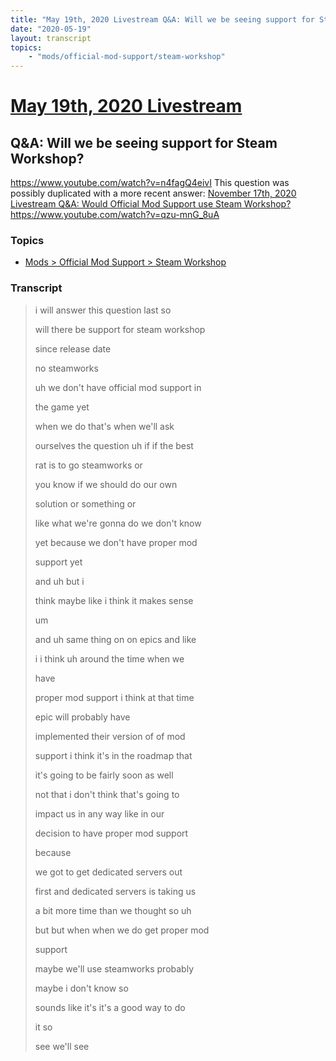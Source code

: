 ```yaml
---
title: "May 19th, 2020 Livestream Q&A: Will we be seeing support for Steam Workshop?"
date: "2020-05-19"
layout: transcript
topics:
    - "mods/official-mod-support/steam-workshop"
---
```

# [May 19th, 2020 Livestream](../2020-05-19.md)
## Q&A: Will we be seeing support for Steam Workshop?
https://www.youtube.com/watch?v=n4fagQ4eivI
This question was possibly duplicated with a more recent answer: [November 17th, 2020 Livestream Q&A: Would Official Mod Support use Steam Workshop?](./yt-qzu-mnG_8uA.md) https://www.youtube.com/watch?v=qzu-mnG_8uA


### Topics
* [Mods > Official Mod Support > Steam Workshop](../topics/mods/official-mod-support/steam-workshop.md)

### Transcript

> i will answer this question last so
>
> will there be support for steam workshop
>
> since release date
>
> no steamworks
>
> uh we don't have official mod support in
>
> the game yet
>
> when we do that's when we'll ask
>
> ourselves the question uh if if the best
>
> rat is to go steamworks or
>
> you know if we should do our own
>
> solution or something or
>
> like what we're gonna do we don't know
>
> yet because we don't have proper mod
>
> support yet
>
> and uh but i
>
> think maybe like i think it makes sense
>
> um
>
> and uh same thing on on epics and like
>
> i i think uh around the time when we
>
> have
>
> proper mod support i think at that time
>
> epic will probably have
>
> implemented their version of of mod
>
> support i think it's in the roadmap that
>
> it's going to be fairly soon as well
>
> not that i don't think that's going to
>
> impact us in any way like in our
>
> decision to have proper mod support
>
> because
>
> we got to get dedicated servers out
>
> first and dedicated servers is taking us
>
> a bit more time than we thought so uh
>
> but but when when we do get proper mod
>
> support
>
> maybe we'll use steamworks probably
>
> maybe i don't know so
>
> sounds like it's it's a good way to do
>
> it so
>
> see we'll see
